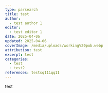 ```yaml
---
type: parsearch
title: test
author:
  - test author 1
editor:
  - test editor 1
date: 2025-04-06
updated: 2025-04-06
coverImage: /media/uploads/working%20pub.webp
attribution: test
excerpt: test
categories:
  - test
  - test2
references: testsq111qq11
---
```

test
